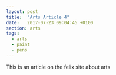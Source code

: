 ```yaml
---
layout: post
title:  "Arts Article 4"
date:   2017-07-23 09:04:45 +0100
section: arts
tags:
  - arts
  - paint
  - pens
---
```


This is an article on the felix site about arts
